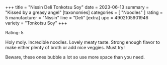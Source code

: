 +++
title = "Nissin Deli Tonkotsu Soy"
date = 2023-06-13
summary = "Kissed by a greasy angel"
[taxonomies]
categories = [ "Noodles" ]
rating = 5
manufacturer = "Nissin"
line = "Deli"
[extra]
upc = 4902105901946
variety = "Tonkotsu Soy"
+++

Rating: 5

Holy moly.
Incredible noodles.
Lovely meaty taste.
Strong enough flavor to make either plenty of broth or add nice veggies.
Must try!

Beware, these ones bubble a lot so use more space than you need.
